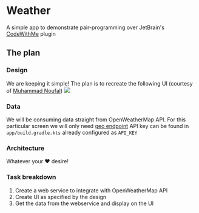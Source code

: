 # Weather

A simple app to demonstrate pair-programming over JetBrain's [CodeWithMe](https://www.jetbrains.com/code-with-me/) plugin

## The plan

### Design
We are keeping it simple! The plan is to recreate the following UI (courtesy of [Muhammad Noufal](https://dribbble.com/muhammad_noufal))
<img src="https://cdn.dribbble.com/users/3650618/screenshots/14328625/media/3d782315cfb915bbe367f32550cd6cfc.png?compress=1&resize=1600x1200"/>

### Data
We will be consuming data straight from OpenWeatherMap API. For this particular screen we will only need [geo endpoint](https://openweathermap.org/current#geo)
API key can be found in `app/build.gradle.kts` already configured as `API_KEY`

### Architecture 
Whatever your ❤️ desire!

### Task breakdown
1. Create a web service to integrate with OpenWeatherMap API
2. Create UI as specified by the design
3. Get the data from the webservice and display on the UI
